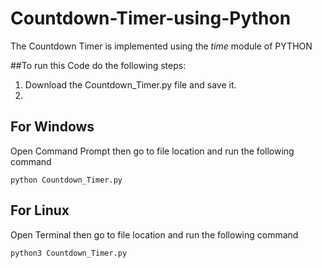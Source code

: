 # Countdown-Timer-using-Python

The Countdown Timer is implemented using the *time* module of PYTHON

##To run this Code do the following steps:
1. Download the Countdown_Timer.py file and save it.
2. 
## For Windows
  Open Command Prompt then go to file location and run the following command
  ```
  python Countdown_Timer.py
  ```

## For Linux
  Open Terminal then go to file location and run the following command
  ```
  python3 Countdown_Timer.py
  ```

